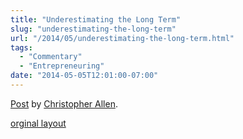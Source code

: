 ```yaml
---
title: "Underestimating the Long Term"
slug: "underestimating-the-long-term"
url: "/2014/05/underestimating-the-long-term.html"
tags:
  - "Commentary"
  - "Entrepreneuring"
date: "2014-05-05T12:01:00-07:00"
---
```

<div id="fb-root"></div> <script>(function(d, s, id) { var js, fjs = d.getElementsByTagName(s)[0]; if (d.getElementById(id)) return; js = d.createElement(s); js.id = id; js.src = "//connect.facebook.net/en_US/all.js#xfbml=1"; fjs.parentNode.insertBefore(js, fjs); }(document, 'script', 'facebook-jssdk'));</script>
<div class="fb-post" data-href="https://www.facebook.com/ChristopherRayAllen/posts/10152396948075540" data-width="600"><div class="fb-xfbml-parse-ignore"><a href="https://www.facebook.com/ChristopherRayAllen/posts/10152396948075540">Post</a> by <a href="https://www.facebook.com/ChristopherRayAllen">Christopher Allen</a>.</div></div>
<p class="previous"><a href="/previous/2014/05/underestimating-the-long-term.html" rel="syndication">orginal layout</a></p>
